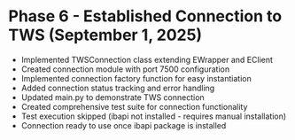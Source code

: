 # Phase 6 - Established Connection to TWS (September 1, 2025)

- Implemented TWSConnection class extending EWrapper and EClient
- Created connection module with port 7500 configuration
- Implemented connection factory function for easy instantiation
- Added connection status tracking and error handling
- Updated main.py to demonstrate TWS connection
- Created comprehensive test suite for connection functionality
- Test execution skipped (ibapi not installed - requires manual installation)
- Connection ready to use once ibapi package is installed